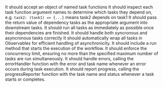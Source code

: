 It should accept an object of named task functions
It should inspect each task function argument names to determine which tasks they depend on, e.g. `task2: (task1) => {...}` means task2 depends on task1
It should pass the return value of dependency tasks as the appropriate argument into downstream tasks.
It should run all tasks as immediately as possible once their dependencies are finished.
It should handle both syncronous and asyncronous tasks correctly
It should automatically wrap all tasks in Observables for efficient handling of asynchronicity.
It should include a run method that starts the execution of the workflow.
It should enforce the concurrency limit, ensuring no more than the specified maximum number of tasks are run simultaneously.
It should handle errors, calling the errorHandler function with the error and task name whenever an error occurs during task execution.
It should report progress, calling the progressReporter function with the task name and status whenever a task starts or completes.
